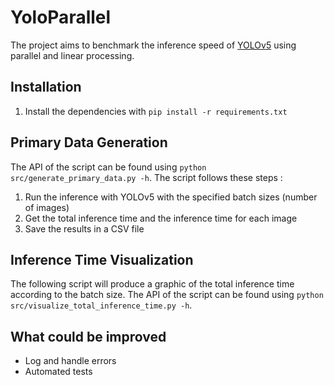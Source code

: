 # YoloParallel

The project aims to benchmark the inference speed of [YOLOv5](https://github.com/ultralytics/yolov5) using parallel and linear processing.

## Installation

1. Install the dependencies with `pip install -r requirements.txt`

## Primary Data Generation

The API of the script can be found using `python src/generate_primary_data.py -h`. The script follows these steps&nbsp;:

1. Run the inference with YOLOv5 with the specified batch sizes (number of images)
1. Get the total inference time and the inference time for each image
1. Save the results in a CSV file

## Inference Time Visualization

The following script will produce a graphic of the total inference time according to the batch size. The API of the script can be found using `python src/visualize_total_inference_time.py -h`.

## What could be improved

- Log and handle errors
- Automated tests
